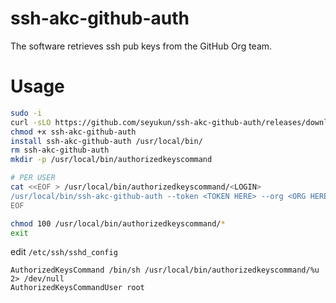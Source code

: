 # ssh-akc-github-auth
The software retrieves ssh pub keys from the GitHub Org team.

# Usage
```bash
sudo -i
curl -sLO https://github.com/seyukun/ssh-akc-github-auth/releases/download/latest/ssh-akc-github-auth
chmod +x ssh-akc-github-auth
install ssh-akc-github-auth /usr/local/bin/
rm ssh-akc-github-auth
mkdir -p /usr/local/bin/authorizedkeyscommand

# PER USER
cat <<EOF > /usr/local/bin/authorizedkeyscommand/<LOGIN>
/usr/local/bin/ssh-akc-github-auth --token <TOKEN HERE> --org <ORG HERE> --team <TEAM HERE>
EOF

chmod 100 /usr/local/bin/authorizedkeyscommand/*
exit
```

edit `/etc/ssh/sshd_config`
```
AuthorizedKeysCommand /bin/sh /usr/local/bin/authorizedkeyscommand/%u 2> /dev/null
AuthorizedKeysCommandUser root
```
